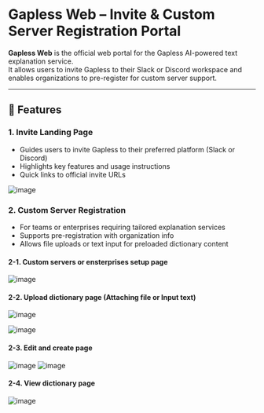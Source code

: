 # Gapless Web – Invite & Custom Server Registration Portal

**Gapless Web** is the official web portal for the Gapless AI-powered text explanation service.  
It allows users to invite Gapless to their Slack or Discord workspace and enables organizations to pre-register for custom server support.

---

## 🌟 Features

### 1. Invite Landing Page

- Guides users to invite Gapless to their preferred platform (Slack or Discord)
- Highlights key features and usage instructions
- Quick links to official invite URLs

![image](https://github.com/user-attachments/assets/db7b7688-d961-4111-a1ea-e3786fb2684b)


### 2. Custom Server Registration

- For teams or enterprises requiring tailored explanation services
- Supports pre-registration with organization info
- Allows file uploads or text input for preloaded dictionary content

#### 2-1. Custom servers or ensterprises setup page

![image](https://github.com/user-attachments/assets/14d08897-4f5e-4396-af08-a3bd0a2755d4)

#### 2-2. Upload dictionary page (Attaching file or Input text)

![image](https://github.com/user-attachments/assets/a5856192-a2ac-4962-bcca-a9a7e03c5c5d)

![image](https://github.com/user-attachments/assets/724d5c14-df4c-4182-be53-99392d1c226a)


#### 2-3. Edit and create page

![image](https://github.com/user-attachments/assets/f0a57b28-f279-4f31-acd2-5b1847d1ded5)
![image](https://github.com/user-attachments/assets/c4d5f721-0cb9-47f1-8b26-91345e36180f)


#### 2-4. View dictionary page

![image](https://github.com/user-attachments/assets/ebfe700d-6370-4342-8020-9c36d2a69c17)



